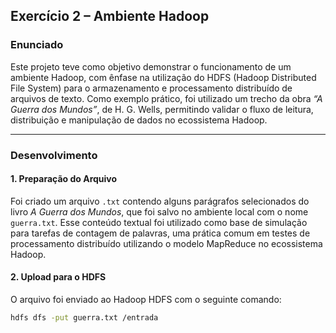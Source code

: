 ## Exercício 2 – Ambiente Hadoop

### Enunciado
Este projeto teve como objetivo demonstrar o funcionamento de um ambiente Hadoop, com ênfase na utilização do HDFS (Hadoop Distributed File System) para o armazenamento e processamento distribuído de arquivos de texto. Como exemplo prático, foi utilizado um trecho da obra *“A Guerra dos Mundos”*, de H. G. Wells, permitindo validar o fluxo de leitura, distribuição e manipulação de dados no ecossistema Hadoop.

---

### Desenvolvimento

#### 1. Preparação do Arquivo
Foi criado um arquivo `.txt` contendo alguns parágrafos selecionados do livro *A Guerra dos Mundos*, que foi salvo no ambiente local com o nome `guerra.txt`. Esse conteúdo textual foi utilizado como base de simulação para tarefas de contagem de palavras, uma prática comum em testes de processamento distribuído utilizando o modelo MapReduce no ecossistema Hadoop.

#### 2. Upload para o HDFS
O arquivo foi enviado ao Hadoop HDFS com o seguinte comando:

```bash
hdfs dfs -put guerra.txt /entrada
